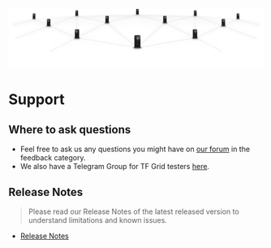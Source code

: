 ![](img/grid_banner.jpg)

# Support

## Where to ask questions

- Feel free to ask us any questions you might have on [our forum](https://forum.threefold.io) in the feedback category.
- We also have a Telegram Group for TF Grid testers [here](https://t.me/joinchat/BwOvOxxgK59GmRoZ2_sM0w).


##  Release Notes

> Please read our Release Notes of the latest released version to understand limitations and known issues.

- [Release Notes](releasenotes)
